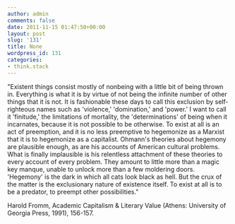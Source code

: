 ```yaml
---
author: admin
comments: false
date: 2011-11-15 01:47:50+00:00
layout: post
slug: '131'
title: None
wordpress_id: 131
categories:
- think.stack
---
```


"Existent things consist mostly of nonbeing with a little bit of being thrown in. Everything is what it is by virtue of not being the infinite number of other things that it is not.  It is fashionable these days to call this exclusion by self-righteous names such as 'violence,' 'domination,' and 'power.'  I want to call it 'finitude,' the limitations of mortality, the 'determinations' of being when it incarnates, because it is not possible to be otherwise. <!-- more -->To exist at all is an act of preemption, and it is no less preemptive to hegemonize as a Marxist that it is to hegemonize as a capitalist. Ohmann's theories about hegemony are plausible enough, as are his accounts of American cultural problems. What is finally implausible is his relentless attachment of these theories to every account of every problem. They amount to little more than a magic key manque, unable to unlock more than a few moldering doors.  'Hegemony' is the dark in which all cats look black as hell. But the crux of the matter is the exclusionary nature of existence itself. To exist at all is to be a predator, to preempt other possibilities."

Harold Fromm, Academic Capitalism & Literary Value (Athens: University of Georgia Press, 1991), 156-157. 
